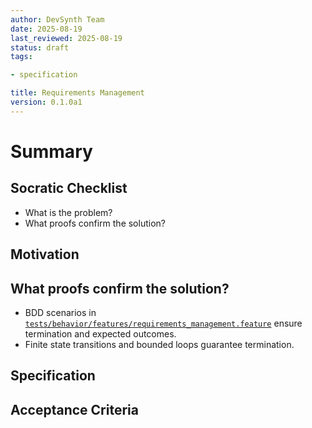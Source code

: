 ```yaml
---
author: DevSynth Team
date: 2025-08-19
last_reviewed: 2025-08-19
status: draft
tags:

- specification

title: Requirements Management
version: 0.1.0a1
---
```


<!--
Required metadata fields:
- author: document author
- date: creation date
- last_reviewed: last review date
- status: draft | review | published
- tags: search keywords
- title: short descriptive name
- version: specification version
-->

# Summary

## Socratic Checklist
- What is the problem?
- What proofs confirm the solution?

## Motivation

## What proofs confirm the solution?
- BDD scenarios in [`tests/behavior/features/requirements_management.feature`](../../tests/behavior/features/requirements_management.feature) ensure termination and expected outcomes.
- Finite state transitions and bounded loops guarantee termination.


## Specification

## Acceptance Criteria
